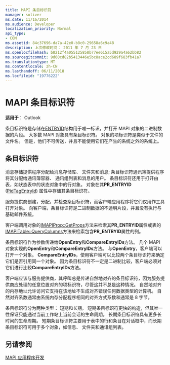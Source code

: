 ```yaml
---
title: MAPI 条目标识符
manager: soliver
ms.date: 11/16/2014
ms.audience: Developer
localization_priority: Normal
api_type:
- COM
ms.assetid: 84c37696-da7a-42e0-b8c0-29658a6c9a48
description: 上次修改时间： 2011 年 7 月 23 日
ms.openlocfilehash: b8212f4a055125858b77ee615a5d929a4a62bb82
ms.sourcegitcommit: 9d60cd82b5413446e5bc8ace2cd689f683fb41a7
ms.translationtype: MT
ms.contentlocale: zh-CN
ms.lasthandoff: 06/11/2018
ms.locfileid: "19776222"
---
```

# <a name="mapi-entry-identifiers"></a>MAPI 条目标识符

  
  
**适用于**： Outlook 
  
条目标识符是存储在[ENTRYID](entryid.md)结构用于唯一标识，并打开 MAPI 对象的二进制数据的片段。 大多数 MAPI 对象具有条目标识符。 对象的项标识符是类似于文件的文件名。 但是，他们不可传送，并且不能使用它们在产生的系统之外的系统上。 
  
## <a name="entry-identifiers"></a>条目标识符

消息存储提供程序分配给消息存储库、 文件夹和消息; 条目标识符通讯簿提供程序将其分配给通讯簿容器、 通讯组列表和消息的用户。 条目标识符还用于打开由表，如状态表中的状态对象中的行对象。 对象在其**PR_ENTRYID** ([PidTagEntryId](pidtagentryid-canonical-property.md)) 属性中存储其条目标识符。 
  
服务提供商创建，分配，并检查条目标识符，而客户端应用程序将它们仅用作工具打开对象。 向客户端，条目标识符是二进制数据的不透明片段，并且没有执行与基础邮件系统。 
  
客户端调用对象的[IMAPIProp::GetProps](imapiprop-getprops.md)方法来检索其**PR_ENTRYID**属性或表的[IMAPITable::QueryColumns](imapitable-querycolumns.md)方法来检索包含**PR_ENTRYID**属性的列。 
  
条目标识符作为参数传递给**OpenEntry**和**CompareEntryIDs**方法。 几个 MAPI 对象实现的**OpenEntry**和**CompareEntryIDs**方法。 与**OpenEntry**，客户端可以打开一个对象。 **CompareEntryIDs**，使用客户端可以比较两个条目标识符来确定它们是否引用同一个对象。 因为条目标识符不一定是二进制比较，客户端必须对它们进行比较**CompareEntryIDs**方法。 
  
客户端应该与服务提供商，其呼叫总是传递自然地对齐的条目标识符，因为服务提供商应处理的任意位置对齐的项标识符，尽管这并不总是这种情况。 自然地对齐的内存地址允许访问它支持在该地址不生成对齐错误任何数据类型的计算机。 自然对齐系数通常由系统内存分配程序相同的对齐方式系数和通常是 8 字节。
  
条目标识符分为两种类型： 短期和长期。 短期条目标识符更快的构造，但其唯一性保证只能通过当前工作站上当前会话的生命周期。 长期条目标识符具有更多长时间的生命周期。 短期条目标识符主要用于表中的行和条目在对话框中，而长期条目标识符可用于多个对象，如信息、 文件夹和通讯组列表。
  
## <a name="see-also"></a>另请参阅



[MAPI 应用程序开发](mapi-application-development.md)

